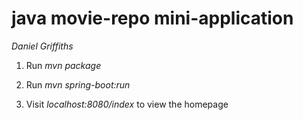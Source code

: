 # java movie-repo mini-application

*Daniel Griffiths*

1. Run *mvn package*

2. Run *mvn spring-boot:run*

3. Visit *localhost:8080/index* to view the homepage

